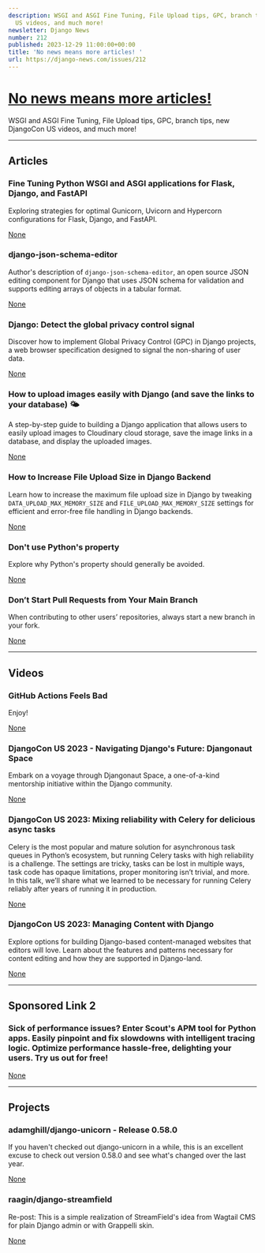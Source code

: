 ```yaml
---
description: WSGI and ASGI Fine Tuning, File Upload tips, GPC, branch tips, new DjangoCon
  US videos, and much more!
newsletter: Django News
number: 212
published: 2023-12-29 11:00:00+00:00
title: 'No news means more articles! '
url: https://django-news.com/issues/212
---
```


# [No news means more articles! ](https://django-news.com/issues/212)

WSGI and ASGI Fine Tuning, File Upload tips, GPC, branch tips, new DjangoCon US videos, and much more!

  ----

  ## Articles

  ### Fine Tuning Python WSGI and ASGI applications for Flask, Django, and FastAPI

  <p>Exploring strategies for optimal Gunicorn, Uvicorn and Hypercorn configurations for Flask, Django, and FastAPI.</p>

  [None](None)

  ### django-json-schema-editor

  <p>Author's description of <code>django-json-schema-editor</code>, an open source JSON editing component for Django that uses JSON schema for validation and supports editing arrays of objects in a tabular format.</p>

  [None](None)

  ### Django: Detect the global privacy control signal

  <p>Discover how to implement Global Privacy Control (GPC) in Django projects, a web browser specification designed to signal the non-sharing of user data.</p>

  [None](None)

  ### How to upload images easily with Django (and save the links to your database) 🌤️

  <p>A step-by-step guide to building a Django application that allows users to easily upload images to Cloudinary cloud storage, save the image links in a database, and display the uploaded images.</p>

  [None](None)

  ### How to Increase File Upload Size in Django Backend

  <p>Learn how to increase the maximum file upload size in Django by tweaking <code>DATA_UPLOAD_MAX_MEMORY_SIZE</code> and <code>FILE_UPLOAD_MAX_MEMORY_SIZE</code> settings for efficient and error-free file handling in Django backends.</p>

  [None](None)

  ### Don't use Python's property

  <p>Explore why Python's property should generally be avoided.</p>

  [None](None)

  ### Don’t Start Pull Requests from Your Main Branch

  <p>When contributing to other users’ repositories, always start a new branch in your fork.</p>

  [None](None)

  ----

  ## Videos

  ### GitHub Actions Feels Bad

  <p>Enjoy!</p>

  [None](None)

  ### DjangoCon US 2023 - Navigating Django's Future: Djangonaut Space

  <p>Embark on a voyage through Djangonaut Space, a one-of-a-kind mentorship initiative within the Django community.</p>

  [None](None)

  ### DjangoCon US 2023: Mixing reliability with Celery for delicious async tasks

  <p>Celery is the most popular and mature solution for asynchronous task queues in Python’s ecosystem, but running Celery tasks with high reliability is a challenge. The settings are tricky, tasks can be lost in multiple ways, task code has opaque limitations, proper monitoring isn’t trivial, and more. In this talk, we’ll share what we learned to be necessary for running Celery reliably after years of running it in production.</p>

  [None](None)

  ### DjangoCon US 2023: Managing Content with Django

  <p>Explore options for building Django-based content-managed websites that editors will love. Learn about the features and patterns necessary for content editing and how they are supported in Django-land.</p>

  [None](None)

  ----

  ## Sponsored Link 2

  ### Sick of performance issues? Enter Scout's APM tool for Python apps. Easily pinpoint and fix slowdowns with intelligent tracing logic. Optimize performance hassle-free, delighting your users. Try us out for free!

  

  [None](None)

  ----

  ## Projects

  ### adamghill/django-unicorn - Release 0.58.0

  <p>If you haven't checked out django-unicorn in a while, this is an excellent excuse to check out version 0.58.0 and see what's changed over the last year.</p>

  [None](None)

  ### raagin/django-streamfield

  <p>Re-post: This is a simple realization of StreamField's idea from Wagtail CMS for plain Django admin or with Grappelli skin.</p>

  [None](None)